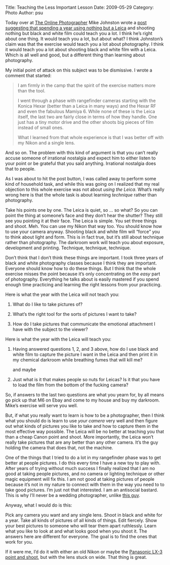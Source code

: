 Title: Teaching the Less Important Lesson
Date: 2009-05-29
Category: Photo
Author: psu

<p>Today over at <a href="http://theonlinephotographer.typepad.com/">The Online
Photographer</a> Mike Johnston wrote a
<a href="http://theonl
inephotographer.typepad.com/the_online_photographer/2009/05/a-leica-year.html">post suggesting that spending a year using nothing but a Leica</a>
and shooting nothing but black and white film could teach you a lot. I think
he&rsquo;s right about one thing. It would teach you a lot, but about what? I think
Johnston&rsquo;s claim was that the exercise would teach you a lot about
photography. I think it would teach you a lot about shooting black and white
film with a Leica. Which is all well and good, but a different thing than
learning about photography.</p>

<p>My initial point of attack on this subject was to be dismissive. I wrote a
comment that started:</p>

<blockquote>
<p>I am firmly in the camp that the spirit of the exercise matters more than
the tool.</p>

<p>I went through a phase with rangefinder cameras starting with the Konica
Hexar (better than a Leica in many ways) and the Hexar RF and even the
fabulous Mamiya 6. While none of these is the Leica itself, the last two are
fairly close in terms of how they handle. One just has a tiny motor drive and
the other shoots big pieces of film instead of small ones.</p>

<p>What I learned from that whole experience is that I was better off with my
Nikon and a single lens.</p>
</blockquote>

<p>And so on. The problem with this kind of argument is that you can&rsquo;t really
accuse someone of irrational nostalgia and expect him to either listen to your
point or be grateful that you said anything. Irrational nostalgia does that to
people.</p>

<p>As I was about to hit the post button, I was called away to perform some kind
of household task, and while this was going on I realized that my real
objection to this whole exercise was not about <em>using the Leica</em>. What&rsquo;s
really wrong here is that the whole task is about learning <em>technique</em> rather
than photography.</p>

<p>Take his points one by one. The Leica is quiet, so &hellip; so what? So you can
point the thing at someone&rsquo;s face and they don&rsquo;t hear the shutter? They still
see you pointing it at their face. The Leica is simple. You set three things
and shoot. Meh. You can use my Nikon that way too. You should know how to use
your camera anyway. Shooting black and white film will &ldquo;force&rdquo; you to think
about light and form. This is in fact true, but it&rsquo;s still about technique
rather than photography. The darkroom work will teach you about exposure,
development and printing. Technique, technique, technique.</p>

<p>Don&rsquo;t think that I don&rsquo;t think these things are important. I took three years
of black and white photography classes because I think they are important.
Everyone should know how to do these things. But I think that the whole
exercise misses the point because it&rsquo;s only concentrating on the <em>easy</em> part
of photography. Everything he talks about is easily mastered if you spend
enough time practicing and learning the right lessons from your practicing.</p>

<p>Here is what the year with the Leica will not teach you:</p>

1. What do I like to take pictures of?

2. What&rsquo;s the right tool for the sorts of pictures I want to take?

3. How do I take pictures that communicate the emotional attachment I have
with the subject to the viewer?

Here is what the year with the Leica will teach you:

1. Having answered questions 1, 2, and 3 above, how do I use black and white
film to capture the picture I want in the Leica and then print it in my
chemical darkroom while breathing fumes that will kill me?

	and maybe

2. Just what is it that makes people so nuts for Leicas? Is it that you have
to load the film from the bottom of the fucking camera?

<p>So, if answers to the last two questions are what you yearn for, by all means
go pick up that M6 on Ebay and come to my house and buy my darkroom. Mike&rsquo;s
exercise will serve you well.</p>

<p>But, if what you really want to learn is how to be a photographer, then I
think what you should do is learn to use <em>your camera</em> very well and then
figure out what kinds of pictures you like to take and how to capture them in
the most effective way possible. The Leica will be no better at teaching you
that than a cheap Canon point and shoot. More importantly, the Leica won&rsquo;t
really take pictures that are any better than any other camera. It&rsquo;s the guy
holding the camera that does that, not the machine.</p>

<p>One of the things that I tried to do a lot in my rangefinder phase was to get
better at people pictures. I do this every time I have a new toy to play with.
After years of trying without much success I finally realized that I am no
good at taking people pictures, and no camera or lighting technique or other
magic equipment will fix this. I am not good at taking pictures of people
because it&rsquo;s not in my nature to connect with them in the way you need to to
take good pictures. I&rsquo;m just not that interested. I am an antisocial bastard.
This is why I&rsquo;ll never be a wedding photographer, unlike <a href="http://www.amazon.com/gp/blog/post/PLNKVWFPTONQ1UMH">this
guy</a>.</p>

<p>Anyway, what I would do is this:</p>

<p>Pick any camera you want and any single lens. Shoot in black and white for a
year. Take all kinds of pictures of all kinds of things. Edit fiercely. Show
your best pictures to someone who will tear them apart ruthlessly. Learn what
you like to look at and what looks good when you shoot it. The answers here
are different for everyone. The goal is to find the ones that work for you.</p>

<p>If it were me, I&rsquo;d do it with either an old Nikon or maybe the <a href="http://tleaves.com/2009/01/08/camera-enough/">Panasonic LX-3
point and shoot</a>, but with the
lens stuck on wide. That thing is great.</p>


